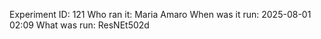 Experiment ID: 121
Who ran it: Maria Amaro
When was it run: 2025-08-01 02:09
What was run: ResNEt502d

